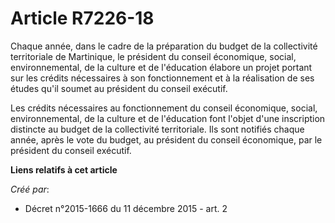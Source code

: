# Article R7226-18

Chaque année, dans le cadre de la préparation du budget de la collectivité territoriale de Martinique, le président du
conseil économique, social, environnemental, de la culture et de l'éducation élabore un projet portant sur les crédits
nécessaires à son fonctionnement et à la réalisation de ses études qu'il soumet au président du conseil exécutif.

Les crédits nécessaires au fonctionnement du conseil économique, social, environnemental, de la culture et de l'éducation
font l'objet d'une inscription distincte au budget de la collectivité territoriale. Ils sont notifiés chaque année, après le
vote du budget, au président du conseil économique, par le président du conseil exécutif.

**Liens relatifs à cet article**

_Créé par_:

  - Décret n°2015-1666 du 11 décembre 2015 - art. 2
